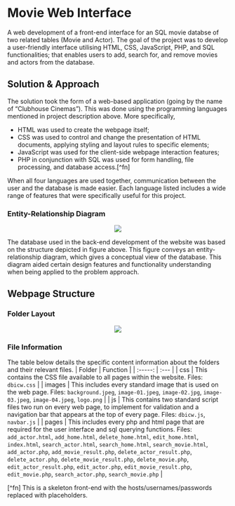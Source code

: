 # Movie Web Interface
A web development of a front-end interface for an SQL movie databse of two related tables (Movie and Actor). The goal of the project was to develop a user-friendly interface utilising HTML, CSS, JavaScript, PHP, and SQL functionalities; that enables users to add, search for, and remove movies and actors from the database.

## Solution & Approach
The solution took the form of a web-based application (going by the name of “Clubhouse Cinemas”). This was done using the programming languages mentioned in project description above. More specifically,
- HTML was used to create the webpage itself;
- CSS was used to control and change the presentation of HTML documents, applying styling and layout rules to specific elements;
- JavaScript was used for the client-side webpage interaction features;
- PHP in conjunction with SQL was used for form handling, file processing, and database access.[^fn]

When all four languages are used together, communication between the user and the database is made easier. Each language listed includes a wide range of features that were specifically useful for this project. 

### Entity-Relationship Diagram
<p align="center">
  <img src="https://github.com/rubenodamo/movie-web-interface/assets/93412774/4ee3bc25-0ee0-4122-87cc-8408c8a528f8" />
</p>

The database used in the back-end development of the website was based on the structure depicted in figure above. This figure conveys an entity-relationship diagram, which gives a conceptual view of the database. This diagram aided certain design features and functionality understanding when being applied to the problem approach.

## Webpage Structure

### Folder Layout
<p align="center">
  <img src="https://github.com/rubenodamo/movie-web-interface/assets/93412774/3b7708a3-79b7-40ac-8565-8ffe696b2d74" />
</p>

### File Information
The table below details the specific content information about the folders and their relevant files.
| Folder | Function |
| :-----: | :--- |
| css | This contains the CSS file available to all pages within the website. Files: ```dbicw.css``` |
| images | This includes every standard image that is used on the web page.
Files: ```background.jpeg```, ```image-01.jpeg```, ```image-02.jpg```, ```image-03.jpeg```, ```image-04.jpeg```, ```logo.png``` |
| js | This contains two standard script files two run on every web page, to implement for validation and a navigation bar that appears at the top of every page.
Files: ```dbicw.js```, ```navbar.js``` |
| pages | This includes every php and html page that are required for the user interface and sql querying functions.
Files: ```add_actor.html```, ```add_home.html```, ```delete_home.html```, ```edit_home.html```, ```index.html```, ```search_actor.html```, ```search_home.html```, ```search_movie.html```, ```add_actor.php```, ```add_movie_result.php```, ```delete_actor_result.php```, ```delete_actor.php```, ```delete_movie_result.php```, ```delete_movie.php```, ```edit_actor_result.php```, ```edit_actor.php```, ```edit_movie_result.php```, ```edit_movie.php```, ```search_actor.php```, ```search_movie.php``` |


[^fn] This is a skeleton front-end with the hosts/usernames/passwords replaced with placeholders.
